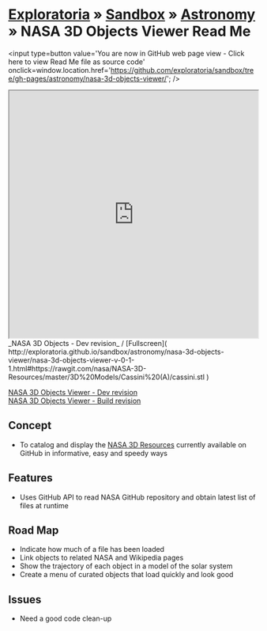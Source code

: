 [Exploratoria]( http://exploratoria.github.io ) &raquo; [Sandbox]( http://exploratoria.github.io/sandbox/ ) &raquo; [Astronomy]( http://exploratoria.github.io/sandbox/astronomy/ ) &raquo; 
NASA 3D Objects Viewer Read Me
===

<span style=display:none; >[You are now in GitHub source code view - click here to view Read Me file as a web page]( http://exploratoria.github.io/sandbox/astronomy/nasa-3d-objects-viewer/index.html "View file as a web page." ) </span>
<input type=button value='You are now in GitHub web page view - Click here to view Read Me file as source code' onclick=window.location.href='https://github.com/exploratoria/sandbox/tree/gh-pages/astronomy/nasa-3d-objects-viewer/'; />

<iframe src="http://exploratoria.github.io/sandbox/astronomy/nasa-3d-objects-viewer/nasa-3d-objects-viewer-v-0-1-1.html#https://rawgit.com/nasa/NASA-3D-Resources/master/3D Models/Cassini (A)/cassini.stl" width=100% height=500px ></iframe>  
_NASA 3D Objects - Dev revision_ /  [Fullscreen]( http://exploratoria.github.io/sandbox/astronomy/nasa-3d-objects-viewer/nasa-3d-objects-viewer-v-0-1-1.html#https://rawgit.com/nasa/NASA-3D-Resources/master/3D%20Models/Cassini%20(A)/cassini.stl  )


[NASA 3D Objects Viewer - Dev revision]( http://exploratoria.github.io/sandbox/astronomy/nasa-3d-objects-viewer/dev/index.html#https://rawgit.com/nasa/NASA-3D-Resources/master/3D%20Models/Cassini%20(A)/cassini.stl )  
[NASA 3D Objects Viewer - Build revision]( http://exploratoria.github.io/sandbox/astronomy/nasa-3d-objects-viewer/build/index.html )

## Concept

* To catalog and display the [NASA 3D Resources]( https://github.com/nasa/NASA-3D-Resources ) currently available on GitHub in informative, easy and speedy ways


## Features

* Uses GitHub API to read NASA GitHub repository and obtain latest list of files at runtime


## Road Map

* Indicate how much of a file has been loaded
* Link objects to related NASA and Wikipedia pages
* Show the trajectory of each object in a model of the solar system
* Create a menu of curated objects that load quickly and look good


## Issues

* Need a good code clean-up
